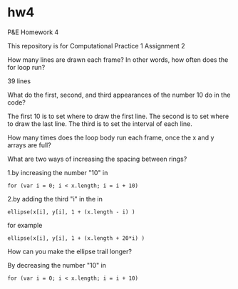 # hw4

P&E Homework 4

This repository is for Computational Practice 1 Assignment 2

How many lines are drawn each frame? In other words, how often does the for loop run?

39 lines

What do the first, second, and third appearances of the number 10 do in the code?

The first 10 is to set where to draw the first line. The second is to set where to draw the last line. The third is to set the interval of each line.

How many times does the loop body run each frame, once the x and y arrays are full?

What are two ways of increasing the spacing between rings?

1.by increasing the number "10" in 

    for (var i = 0; i < x.length; i = i + 10)
    
2.by adding the third "i" in the in 

    ellipse(x[i], y[i], 1 + (x.length - i) )
    
for example

    ellipse(x[i], y[i], 1 + (x.length + 20*i) )
    
How can you make the ellipse trail longer?

By decreasing the number "10" in

    for (var i = 0; i < x.length; i = i + 10)
